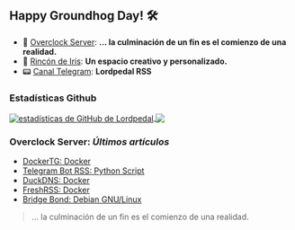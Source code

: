 ## Happy Groundhog Day! 🛠️

- 🤖 [Overclock Server](https://lordpedal.github.io/ "Overclock Server"): **... la culminación de un fin es el comienzo de una realidad.**
- 🌈 [Rincón de Iris](https://rincondeiris.club/ "Rincón de Iris"): **Un espacio creativo y personalizado.**
- 📟 [Canal Telegram](https://t.me/lordpedal_rss "Canal Lordpedal RSS"): **Lordpedal RSS**

### Estadísticas Github
<a href="https://github.com/Lordpedal">
<img align="center" alt="estadísticas de GitHub de Lordpedal" src="https://github-readme-stats.codestackr.vercel.app/api?username=Lordpedal&show_icons=true&count_private=true&include_all_commits=true&locale=es&theme=gruvbox" />
</a>
<a href="https://github.com/Lordpedal">
  <img align="center" src="https://github-readme-stats.anuraghazra1.vercel.app/api/top-langs/?username=Lordpedal&layout=compact&locale=es&theme=gruvbox" />
</a>

### Overclock Server: *Últimos artículos*
<!-- BLOG-POST-LIST:START -->
- [DockerTG: Docker](https://lordpedal.github.io/gnu/linux/docker/dockertg-docker/)
- [Telegram Bot RSS: Python Script](https://lordpedal.github.io/gnu/linux/bot-python-script/)
- [DuckDNS: Docker](https://lordpedal.github.io/gnu/linux/docker/duckdns-docker/)
- [FreshRSS: Docker](https://lordpedal.github.io/gnu/linux/docker/freshrss-docker/)
- [Bridge Bond: Debian GNU/Linux](https://lordpedal.github.io/gnu/linux/bridge-bond-debian-gnu/)
<!-- BLOG-POST-LIST:END -->

> ... la culminación de un fin es el comienzo de una realidad.
